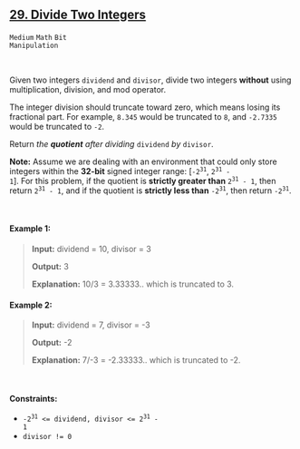 ## [29. Divide Two Integers](https://leetcode.com/problems/divide-two-integers)

<code>Medium</code> <code>Math</code> <code>Bit Manipulation</code>

<br>

Given two integers <code>dividend</code> and <code>divisor</code>, divide two integers __without__ using multiplication, division, and mod operator.

The integer division should truncate toward zero, which means losing its fractional part. For example, <code>8.345</code> would be truncated to <code>8</code>, and <code>-2.7335</code> would be truncated to <code>-2</code>.

Return *the __quotient__ after dividing* <code>dividend</code> *by* <code>divisor</code>.

__Note:__ Assume we are dealing with an environment that could only store integers within the __32-bit__ signed integer range: [<code>-2<sup>31</sup></code>, <code>2<sup>31</sup> - 1</code>]. For this problem, if the quotient is __strictly greater than__ <code>2<sup>31</sup> - 1</code>, then return <code>2<sup>31</sup> - 1</code>, and if the quotient is __strictly less than__ <code>-2<sup>31</sup></code>, then return <code>-2<sup>31</sup></code>.

<br>

#### Example 1:

> __Input:__ dividend = 10, divisor = 3
>
> __Output:__ 3
>
> __Explanation:__ 10/3 = 3.33333.. which is truncated to 3.

#### Example 2:

> __Input:__ dividend = 7, divisor = -3
>
> __Output:__ -2
>
> __Explanation:__ 7/-3 = -2.33333.. which is truncated to -2.

<br>

#### Constraints:

- <code>-2<sup>31</sup> <= dividend, divisor <= 2<sup>31</sup> - 1</code>
- <code>divisor != 0</code>